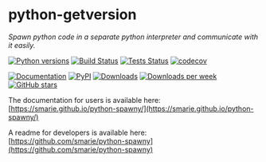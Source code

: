 # python-getversion

*Spawn python code in a separate python interpreter and communicate with it easily.*

[![Python versions](https://img.shields.io/pypi/pyversions/getversion.svg)](https://pypi.python.org/pypi/getversion/) [![Build Status](https://travis-ci.org/smarie/python-spawny.svg?branch=master)](https://travis-ci.org/smarie/python-spawny) [![Tests Status](https://smarie.github.io/python-spawny/junit/junit-badge.svg?dummy=8484744)](https://smarie.github.io/python-spawny/junit/report.html) [![codecov](https://codecov.io/gh/smarie/python-spawny/branch/master/graph/badge.svg)](https://codecov.io/gh/smarie/python-spawny)

[![Documentation](https://img.shields.io/badge/doc-latest-blue.svg)](https://smarie.github.io/python-spawny/) [![PyPI](https://img.shields.io/pypi/v/spawny.svg)](https://pypi.python.org/pypi/spawny/) [![Downloads](https://pepy.tech/badge/spawny)](https://pepy.tech/project/spawny) [![Downloads per week](https://pepy.tech/badge/spawny/week)](https://pepy.tech/project/spawny) [![GitHub stars](https://img.shields.io/github/stars/smarie/python-spawny.svg)](https://github.com/smarie/python-spawny/stargazers)

The documentation for users is available here: [https://smarie.github.io/python-spawny/](https://smarie.github.io/python-spawny/)

A readme for developers is available here: [https://github.com/smarie/python-spawny](https://github.com/smarie/python-spawny)
